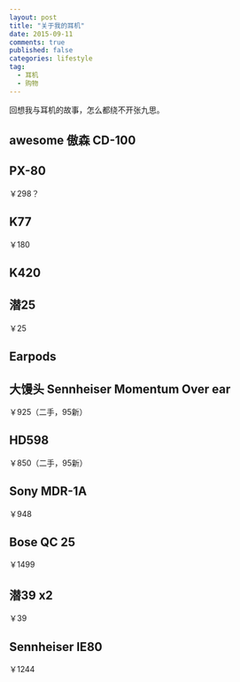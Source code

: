 ```yaml
---
layout: post
title: "关于我的耳机"
date: 2015-09-11
comments: true
published: false
categories: lifestyle
tag: 
  - 耳机
  - 购物
---
```


回想我与耳机的故事，怎么都绕不开张九思。

## awesome 傲森 CD-100

## PX-80

￥298？

## K77

￥180

## K420

## 潜25

￥25

## Earpods

## 大馒头 Sennheiser Momentum Over ear

￥925（二手，95新）

## HD598

￥850（二手，95新）

## Sony MDR-1A

￥948

## Bose QC 25

￥1499

## 潜39 x2

￥39

## Sennheiser IE80

￥1244